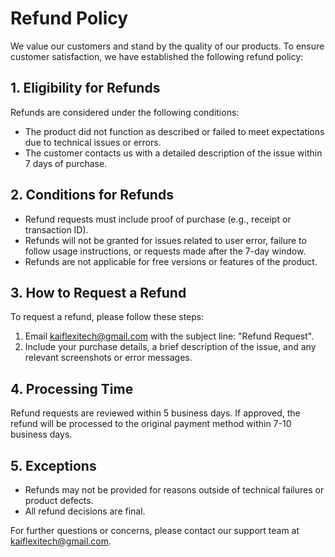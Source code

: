 # Refund Policy

We value our customers and stand by the quality of our products. To ensure customer satisfaction, we have established the following refund policy:

## 1. Eligibility for Refunds
Refunds are considered under the following conditions:
- The product did not function as described or failed to meet expectations due to technical issues or errors.
- The customer contacts us with a detailed description of the issue within 7 days of purchase.

## 2. Conditions for Refunds
- Refund requests must include proof of purchase (e.g., receipt or transaction ID).
- Refunds will not be granted for issues related to user error, failure to follow usage instructions, or requests made after the 7-day window.
- Refunds are not applicable for free versions or features of the product.

## 3. How to Request a Refund
To request a refund, please follow these steps:
1. Email [kaiflexitech@gmail.com](mailto:kaiflexitech@gmail.com) with the subject line: "Refund Request".
2. Include your purchase details, a brief description of the issue, and any relevant screenshots or error messages.

## 4. Processing Time
Refund requests are reviewed within 5 business days. If approved, the refund will be processed to the original payment method within 7-10 business days.

## 5. Exceptions
- Refunds may not be provided for reasons outside of technical failures or product defects.
- All refund decisions are final.

For further questions or concerns, please contact our support team at [kaiflexitech@gmail.com](mailto:kaiflexitech@gmail.com).
